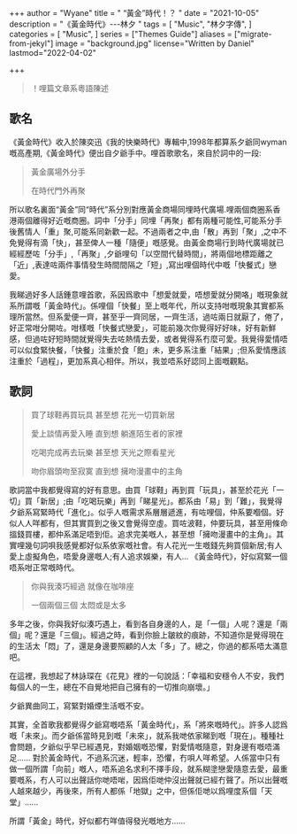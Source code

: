 +++
author = "Wyane"
title = " “黃金”時代！？ "
date = "2021-10-05"
description = "《黃金時代》---林夕 "
tags = [
    "Music",
    "林夕字傳",
]
categories = [
    "Music",
]
series = ["Themes Guide"]
aliases = ["migrate-from-jekyl"]
image = "background.jpg"
license="Written by Daniel"
lastmod="2022-04-02"

+++
>！哩篇文章系粵語陳述

## 歌名

  《黃金時代》收入於陳奕迅《我的快樂時代》專輯中,1998年都算系夕爺同wyman嘅高產期,《黃金時代》便出自夕爺手中。哩首歌歌名，來自於詞中的一段:
>黃金廣場外分手
>
>在時代門外再聚

  所以歌名裏面“黃金”同“時代”系分別對應黃金商場同埋時代廣場.哩兩個商圈系香港兩個離得好近嘅商圈。詞中「分手」同埋「再聚」都有兩種可能性,可能系分手後舊情人「重」聚,可能系同新歡一起。不過兩者之中,由「散」再到「聚」,之中不免覺得有滴「快」，甚至俾人一種「隨便」嘅感覺。由黃金商場行到時代廣場就已經經歷咗「分手」,「再聚」,夕爺哩句「以空間代替時間」，將兩個地標距離之「近」,表達咗兩件事情發生時間間隔之「短」,寫出哩個時代中嘅「快餐式」戀愛。

  我睇過好多人話鍾意哩首歌，系因爲歌中「想愛就愛，唔想愛就分開咯」嘅現象就系所謂嘅「黃金時代」。係哩個「快餐」至上嘅年代，所以支持咁嘅現象其實都系理所當然。但系愛便一齊，甚至乎一齊同居，一齊生活，過咗兩日就厭了，倦了，好正常咁分開咗。咁樣嘅「快餐式戀愛」，可能前幾次你覺得好好味，好有新鮮感，但過咗好短時間就覺得失去咗熱情去愛，或者覺得系冇麼可愛。我覺得愛情唔可以似食緊快餐，「快餐」注重於食「飽」未，更多系注重「結果」;但系愛情應該注重於「過程」，更加系真心相伴。所以，我並唔系好認同上面嘅觀點。

## 歌詞

>買了球鞋再買玩具 甚至想 花光一切買新居
>
>愛上談情再愛入睡 直到想 躺進陌生者的家裡
>
>吃喝完成再去玩樂 甚至想 天光之際看星光
>
>吻你眉頭吻至寂寞 直到想 擁吻漫畫中的主角

歌詞當中我都覺得寫的好有意思。由買「球鞋」再到買「玩具」，甚至於花光「一切」買「新居」;由「吃喝玩樂」再到「睇星光」。都系由「易」到「難」，我覺得夕爺系寫緊時代「進化」。似乎人嘅需求系層層遞進，有咗哩個，仲系要嗰個。好似人人咩都有，但其實買到之後又會覺得空虛。買咗波鞋，仲要玩具，甚至用條命搵錢買樓，都仲系滿足唔到佢。追求完美嘅人，甚至想「擁吻漫畫中的主角」。其實哩幾句詞唄我感覺都好似系依家嘅社會。有人花光一生嘅錢先夠買個新居;有人愛上虛擬角色，唔愛身邊嘅人;有人追求娛樂，有人... 《黃金時代》，好似寫緊一個唔系咁正常嘅時代。

>你與我湊巧經過 就像在咖啡座
>
>一個兩個三個 太悶或是太多

多年之後，你與我好似湊巧遇上，看到各自身邊的人，是「一個」人呢？還是「兩個」呢？還是「三個」。經過之時，看到你臉上皺紋的痕跡，不知道你是覺得現在的生活太「悶」了，還是身邊要照顧的人太「多」了。總之，你過的都系唔太滿意吧。

在這裡，我想起了林詠琛在《花見》裡的一句說話：「幸福和安穩令人不安，我們每個人的一生，總在不自覺地把自己擁有的一切推向崩壞。」

夕爺異曲同工，寫緊對婚煙生活嘅不安。

其實，全首歌我都覺得夕爺寫嘅唔系「黃金時代」，系「將來嘅時代」。許多人認爲嘅「未來」。而夕爺係當時見到嘅「未來」，就系我哋依家睇到嘅「現在」。種種社會問題，夕爺似乎早已經遇見，對婚姻嘅恐懼，對愛情嘅隨意，對身邊有嘅唔滿足...... 對於黃金時代，不過系沉迷，輕率，恐懼，冇唄人咩希望。人係當中只有做一個所謂「向前」嘅人，唔系追名求利不擇手段，就系糊塗戀愛隨意去愛，最重要嘅系，冇人可以出聲話你哋唔啱，因爲佢哋仲沒出聲就已經冇聲了。所以出聲嘅人越來越少，再後來，所有人都係「地獄」之中，但係佢哋以爲哩度系個「天堂」......

所謂「黃金」時代，好似都冇咩值得發光嘅地方......





